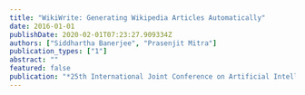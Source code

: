 ```yaml
---
title: "WikiWrite: Generating Wikipedia Articles Automatically"
date: 2016-01-01
publishDate: 2020-02-01T07:23:27.909334Z
authors: ["Siddhartha Banerjee", "Prasenjit Mitra"]
publication_types: ["1"]
abstract: ""
featured: false
publication: "*25th International Joint Conference on Artificial Intelligence*"
---
```


